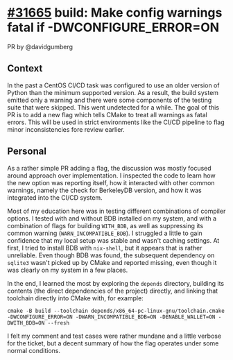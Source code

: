 # [#31665](https://github.com/bitcoin/bitcoin/pull/31665) build: Make config warnings fatal if -DWCONFIGURE_ERROR=ON

PR by @davidgumberg

## Context

In the past a CentOS CI/CD task was configured to use an older version of Python than the minimum supported version. As a result, the build system emitted only a warning and there were some components of the testing suite that were skipped. This went undetected for a while. The goal of this PR is to add a new flag which tells CMake to treat all warnings as fatal errors. This will be used in strict environments like the CI/CD pipeline to flag minor inconsistencies fore review earlier.

## Personal

As a rather simple PR adding a flag, the discussion was mostly focused around approach over implementation. I inspected the code to learn how the new option was reporting itself, how it interacted with other common warnings, namely the check for BerkeleyDB version, and how it was integrated into the CI/CD system.

Most of my education here was in testing different combinations of compiler options. I tested with and without BDB installed on my system, and with a combination of flags for building `WITH_BDB`, as well as suppressing its common warning (`WARN_INCOMPATIBLE_BDB`). I struggled a little to gain confidence that my local setup was stable and wasn't caching settings. At first, I tried to install BDB with `nix-shell`, but it appears that is rather unreliable. Even though BDB was found, the subsequent dependency on `sqlite3` wasn't picked up by CMake and reported missing, even though it was clearly on my system in a few places.

In the end, I learned the most by exploring the `depends` directory, building its contents (the direct dependencies of the project) directly, and linking that toolchain directly into CMake with, for example:

```
cmake -B build --toolchain depends/x86_64-pc-linux-gnu/toolchain.cmake -DWCONFIGURE_ERROR=ON -DWARN_INCOMPATIBLE_BDB=ON -DENABLE_WALLET=ON -DWITH_BDB=ON --fresh
```

I felt my comment and test cases were rather mundane and a little verbose for the ticket, but a decent summary of how the flag operates under some normal conditions.
